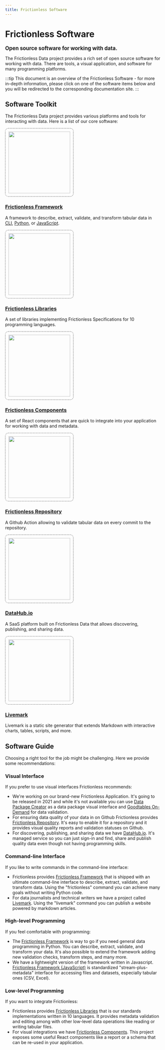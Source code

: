 ```yaml
---
title: Frictionless Software
---
```


# Frictionless Software

<big><strong>Open source software for working with data.</strong></big>

The Frictionless Data project provides a rich set of open source software for working with data. There are tools, a visual application, and software for many programming platforms.

:::tip
This document is an overview of the Frictionless Software - for more in-depth information, please click on one of the software items below and you will be redirected to the corresponding documentation site.
:::

## Software Toolkit

The Frictionless Data project provides various platforms and tools  for interacting with data. Here is a list of our core software:

<div class="main-section black-text">
<div class="features flex flex-row flex-wrap py-4">

<!-- Frictionless Framework -->
<div class="w-full md:w-1/3 feature flex justify-center">
 <div class="px-8 text-center">
   <a href="https://framework.frictionlessdata.io" target="_blank">
     <img src="/img/software/framework.png" style="width: 200px; border:dashed 1px #555; padding: 10px; border-radius: 10px;" />
     <h3>Frictionless Framework</h3>
   </a>
   <p>A framework to describe, extract, validate, and transform tabular data in <a href="https://framework.frictionlessdata.io/" target="_blank">CLI</a>, <a href="https://framework.frictionlessdata.io/" target="_blank">Python</a>, or <a href="https://github.com/frictionlessdata/frictionless-js" target="_blank">JavaScript</a>.</p>
 </div>
</div>

<!-- Frictionless Libraries -->
<div class="w-full md:w-1/3 feature flex justify-center">
 <div class="px-8 text-center">
   <a href="https://libraries.frictionlessdata.io" target="_blank">
     <img src="/img/software/libraries.png" style="width: 200px; border:dashed 1px #555; padding: 10px; border-radius: 10px;" />
     <h3>Frictionless Libraries</h3>
   </a>
   <p>A set of libraries implementing Frictionless Specifications for 10 programming languages.</p>
 </div>
</div>

<!-- Frictionless Components -->
<div class="w-full md:w-1/3 feature flex justify-center">
 <div class="px-8 text-center">
   <a href="https://components.frictionlessdata.io/" target="_blank">
     <img src="/img/software/components.png" style="width: 200px; border:dashed 1px #555; padding: 10px; border-radius: 10px;" />
     <h3>Frictionless Components</h3>
   </a>
   <p>A set of React components that are quick to integrate into your application for working with data and metadata.</p>
 </div>
</div>

<!-- Frictionless Repository -->
<div class="w-full md:w-1/3 feature flex justify-center">
 <div class="px-8 text-center">
   <a href="https://repository.frictionlessdata.io" target="_blank">
     <img src="/img/software/repository.png" style="width: 200px; border:dashed 1px #555; padding: 10px; border-radius: 10px;" />
     <h3>Frictionless Repository</h3>
   </a>
   <p>A Github Action allowing to validate tabular data on every commit to the repository.</p>
 </div>
</div>

<!-- DataHub.io -->
<div class="w-full md:w-1/3 feature flex justify-center">
 <div class="px-8 text-center">
   <a href="https://datahub.io/" target="_blank">
     <img src="/img/software/datahub.png" style="width: 200px; border:dashed 1px #555; padding: 10px; border-radius: 10px;" />
     <h3>DataHub.io</h3>
   </a>
   <p>A SaaS platform built on Frictionless Data that allows discovering, publishing, and sharing data.</p>
 </div>
</div>

<!-- Livemark -->
<div class="w-full md:w-1/3 feature flex justify-center">
 <div class="px-8 text-center">
   <a href="https://livemark.frictionlessdata.io" target="_blank">
     <img src="/img/software/livemark.png" style="width: 200px; border:dashed 1px #555; padding: 10px; border-radius: 10px;" />
     <h3>Livemark</h3>
   </a>
   <p> Livemark is a static site generator that extends Markdown with interactive charts, tables, scripts, and more.</p>
 </div>
</div>

</div>
</div>

## Software Guide

Choosing a right tool for the job might be challenging. Here we provide some recommendations:

### Visual Interface

If you prefer to use visual interfaces Frictionless recommends:

- We're working on our brand-new Frictionless Application. It's going to be released in 2021 and while it's not available you can use [Data Package Creator](https://create.frictionlessdata.io/) as a data package visual interface and [Goodtables On-Demand](http://try.goodtables.io/) for data validation.
- For ensuring data quality of your data in on Github Frictionless provides [Frictionless Repository](https://repository.frictionlessdata.io/). It's easy to enable it for a repository and it provides visual quality reports and validation statuses on Github.
- For discovering, publishing, and sharing data we have [DataHub.io](https://datahub.io/). It's managed service so you can just sign-in and find, share and publish
quality data even though not having programming skills.

### Command-line Interface

If you like to write commands in the command-line interface:

- Frictionless provides [Frictionless Framework](https://framework.frictionlessdata.io/) that is shipped with an ultimate command-line interface to describe, extract, validate, and transform data. Using the "frictionless" command you can achieve many goals without writing Python code.
- For data journalists and technical writers we have a project called [Livemark](https://livemark.frictionlessdata.io/). Using the "livemark" command you can publish a website powered by markdown articles.

### High-level Programming

If you feel comfortable with programming:

- The [Frictionless Framework](https://framework.frictionlessdata.io/) is way to go if you need general data programming in Python. You can describe, extract, validate, and transform your data. It's also possible to extend the framework adding new validation checks, transform steps, and many more.
- We have a lightweight version of the framework written in Javascript. [Frictionless Framework (JavaScript)](https://github.com/frictionlessdata/frictionless-js) is standardized "stream-plus-metadata" interface for accessing files and datasets, especially tabular ones (CSV, Excel).

### Low-level Programming

If you want to integrate Frictionless:

- Frictionless provides [Frictionless Libraries](https://libraries.frictionlessdata.io/) that is our standards implementations written in 10 languages. It provides metadata validation and editing among with other low-level data operations like reading or writing tabular files.
- For visual integrations we have [Frictionless Components](https://components.frictionlessdata.io/). This project exposes some useful React components like a report or a schema that can be re-used in your application.
